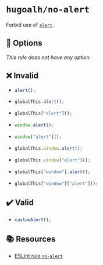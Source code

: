 # `hugoalh/no-alert`

Forbid use of [`alert`](https://developer.mozilla.org/en-US/docs/Web/API/Window/alert).

## 🔧 Options

*This rule does not have any option.*

## ❌ Invalid

- ```ts
  alert();
  ```
- ```ts
  globalThis.alert();
  ```
- ```ts
  globalThis["alert"]();
  ```
- ```ts
  window.alert();
  ```
- ```ts
  window["alert"]();
  ```
- ```ts
  globalThis.window.alert();
  ```
- ```ts
  globalThis.window["alert"]();
  ```
- ```ts
  globalThis["window"].alert();
  ```
- ```ts
  globalThis["window"]["alert"]();
  ```

## ✔️ Valid

- ```ts
  customAlert();
  ```

## 📚 Resources

- [ESLint rule `no-alert`](https://eslint.org/docs/latest/rules/no-alert)
